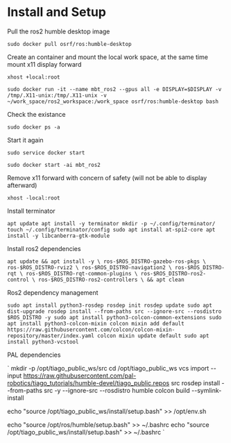 # Install and Setup
Pull the ros2 humble desktop image

`
sudo docker pull osrf/ros:humble-desktop
`

Create an container and mount the local work space, at the same time mount x11 display forward

`
xhost +local:root
`

`
sudo docker run -it --name mbt_ros2 --gpus all -e DISPLAY=$DISPLAY -v /tmp/.X11-unix:/tmp/.X11-unix -v ~/work_space/ros2_workspace:/work_space osrf/ros:humble-desktop bash
`

Check the existance

`
sudo docker ps -a
`

Start it again

`
sudo service docker start
`

`
sudo docker start -ai mbt_ros2
`

Remove x11 forward with concern of safety (will not be able to display afterward)

`
xhost -local:root
`

Install terminator

`
apt update
apt install -y terminator
mkdir -p ~/.config/terminator/
touch ~/.config/terminator/config
sudo apt install at-spi2-core
apt install -y libcanberra-gtk-module
`

Install ros2 dependencies

`
apt update && apt install -y \
ros-$ROS_DISTRO-gazebo-ros-pkgs \
ros-$ROS_DISTRO-rviz2 \
ros-$ROS_DISTRO-navigation2 \
ros-$ROS_DISTRO-rqt \
ros-$ROS_DISTRO-rqt-common-plugins \
ros-$ROS_DISTRO-ros2-control \
ros-$ROS_DISTRO-ros2-controllers \
&& apt clean
`

Ros2 dependency management

`
sudo apt install python3-rosdep
rosdep init
rosdep update
sudo apt dist-upgrade
rosdep install --from-paths src --ignore-src --rosdistro $ROS_DISTRO -y
sudo apt install python3-colcon-common-extensions
sudo apt install python3-colcon-mixin
colcon mixin add default https://raw.githubusercontent.com/colcon/colcon-mixin-repository/master/index.yaml
colcon mixin update default
sudo apt install python3-vcstool
`

PAL dependencies

`
mkdir -p /opt/tiago_public_ws/src
cd /opt/tiago_public_ws
vcs import --input https://raw.githubusercontent.com/pal-robotics/tiago_tutorials/humble-devel/tiago_public.repos src
rosdep install --from-paths src -y --ignore-src --rosdistro humble
colcon build --symlink-install

echo "source /opt/tiago_public_ws/install/setup.bash" >> /opt/env.sh

echo "source /opt/ros/humble/setup.bash" >> ~/.bashrc
echo "source /opt/tiago_public_ws/install/setup.bash" >> ~/.bashrc
`
